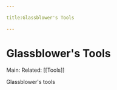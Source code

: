 --- 
title:Glassblower's Tools 
---
# Glassblower's Tools
Main:
Related: [[Tools]]

Glassblower's tools

